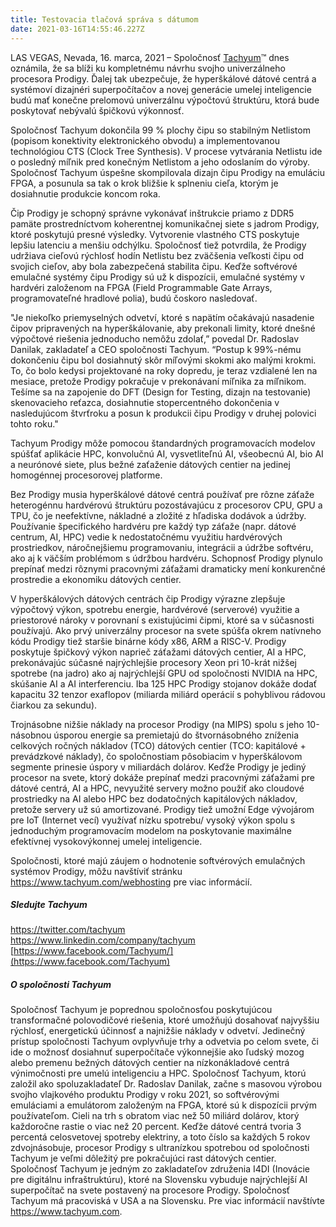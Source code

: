 ```yaml
---
title: Testovacia tlačová správa s dátumom
date: 2021-03-16T14:55:46.227Z
---
```

LAS VEGAS, Nevada, 16. marca, 2021 – Spoločnosť [Tachyum](http://www.tachyum.com)™ dnes oznámila, že sa blíži ku kompletnému návrhu svojho univerzálneho procesora Prodigy. Ďalej tak ubezpečuje, že hyperškálové dátové centrá a systémoví dizajnéri superpočítačov a novej generácie umelej inteligencie budú mať konečne prelomovú univerzálnu výpočtovú štruktúru, ktorá bude poskytovať nebývalú špičkovú výkonnosť.

Spoločnosť Tachyum dokončila 99 % plochy čipu so stabilným Netlistom (popisom konektivity elektronického obvodu) a implementovanou technológiou CTS (Clock Tree Synthesis). V procese vytvárania Netlistu ide o posledný míľnik pred konečným Netlistom a jeho odoslaním do výroby. Spoločnosť Tachyum úspešne skompilovala dizajn čipu Prodigy na emuláciu FPGA, a posunula sa tak o krok bližšie k splneniu cieľa, ktorým je dosiahnutie produkcie koncom roka.

Čip Prodigy je schopný správne vykonávať inštrukcie priamo z DDR5 pamäte prostredníctvom koherentnej komunikačnej siete s jadrom Prodigy, ktoré poskytujú presné výsledky. Vytvorenie vlastného CTS poskytuje lepšiu latenciu a menšiu odchýlku. Spoločnosť tiež potvrdila, že Prodigy udržiava cieľovú rýchlosť hodín Netlistu bez zväčšenia veľkosti čipu od svojich cieľov, aby bola zabezpečená stabilita čipu. Keďže softvérové emulačné systémy čipu Prodigy sú už k dispozícii, emulačné systémy v hardvéri založenom na FPGA (Field Programmable Gate Arrays, programovateľné hradlové polia), budú čoskoro nasledovať.

"Je niekoľko priemyselných odvetví, ktoré s napätím očakávajú nasadenie čipov pripravených na hyperškálovanie, aby prekonali limity, ktoré dnešné výpočtové riešenia jednoducho nemôžu zdolať,” povedal Dr. Radoslav Danilak, zakladateľ a CEO spoločnosti Tachyum. “Postup k 99%-nému dokončeniu čipu bol dosiahnutý skôr míľovými skokmi ako malými krokmi. To, čo bolo kedysi projektované na roky dopredu, je teraz vzdialené len na mesiace, pretože Prodigy pokračuje v prekonávaní míľnika za míľnikom. Tešíme sa na zapojenie do DFT (Design for Testing, dizajn na testovanie) skenovacieho reťazca, dosiahnutie stopercentného dokončenia v nasledujúcom štvrťroku a posun k produkcii čipu Prodigy v druhej polovici tohto roku."

Tachyum Prodigy môže pomocou štandardných programovacích modelov spúšťať aplikácie HPC, konvolučnú AI, vysvetliteľnú AI, všeobecnú AI, bio AI a neurónové siete, plus bežné zaťaženie dátových centier na jedinej homogénnej procesorovej platforme.

Bez Prodigy musia hyperškálové dátové centrá používať pre rôzne záťaže heterogénnu hardvérovú štruktúru pozostávajúcu z procesorov CPU, GPU a TPU, čo je neefektívne, nákladné a zložité z hľadiska dodávok a údržby. Používanie špecifického hardvéru pre každý typ záťaže (napr. dátové centrum, AI, HPC) vedie k nedostatočnému využitiu hardvérových prostriedkov, náročnejšiemu programovaniu, integrácii a údržbe softvéru, ako aj k väčším problémom s údržbou hardvéru. Schopnosť Prodigy plynulo prepínať medzi rôznymi pracovnými záťažami dramaticky mení konkurenčné prostredie a ekonomiku dátových centier.

V hyperškálových dátových centrách čip Prodigy výrazne zlepšuje výpočtový výkon, spotrebu energie, hardvérové (serverové) využitie a priestorové nároky v porovnaní s existujúcimi čipmi, ktoré sa v súčasnosti používajú. Ako prvý univerzálny procesor na svete spúšťa okrem natívneho kódu Prodigy tiež staršie binárne kódy x86, ARM a RISC-V. Prodigy poskytuje špičkový výkon naprieč záťažami dátových centier, AI a HPC, prekonávajúc súčasné najrýchlejšie procesory Xeon pri 10-krát nižšej spotrebe (na jadro) ako aj najrýchlejší GPU od spoločnosti NVIDIA na HPC, skúšanie AI a AI interferenciu. Iba 125 HPC Prodigy stojanov dokáže dodať kapacitu 32 tenzor exaflopov (miliarda miliárd operácií s pohyblivou rádovou čiarkou za sekundu).

Trojnásobne nižšie náklady na procesor Prodigy (na MIPS) spolu s jeho 10-násobnou úsporou energie sa premietajú do štvornásobného zníženia celkových ročných nákladov (TCO) dátových centier (TCO: kapitálové + prevádzkové náklady), čo spoločnostiam pôsobiacim v hyperškálovom segmente prinesie úspory v miliardách dolárov. Keďže Prodigy je jediný procesor na svete, ktorý dokáže prepínať medzi pracovnými záťažami pre dátové centrá, AI a HPC, nevyužité servery možno použiť ako cloudové prostriedky na AI alebo HPC bez dodatočných kapitálových nákladov, pretože servery už sú amortizované. Prodigy tiež umožní Edge vývojárom pre IoT (Internet vecí) využívať nízku spotrebu/ vysoký výkon spolu s jednoduchým programovacím modelom na poskytovanie maximálne efektívnej vysokovýkonnej umelej inteligencie.

Spoločnosti, ktoré majú záujem o hodnotenie softvérových emulačných systémov Prodigy, môžu navštíviť stránku <https://www.tachyum.com/webhosting> pre viac informácií.



##### Sledujte Tachyum

<https://twitter.com/tachyum>\
<https://www.linkedin.com/company/tachyum>\
[https://www.facebook.com/Tachyum/](https://www.facebook.com/Tachyum)



##### O spoločnosti Tachyum

Spoločnosť Tachyum je poprednou spoločnosťou poskytujúcou transformačné polovodičové riešenia, ktoré umožňujú dosahovať najvyššiu rýchlosť, energetickú účinnosť a najnižšie náklady v odvetví. Jedinečný prístup spoločnosti Tachyum ovplyvňuje trhy a odvetvia po celom svete, či ide o možnosť dosiahnuť superpočítače výkonnejšie ako ľudský mozog alebo premenu bežných dátových centier na nízkonákladové centrá výnimočnosti pre umelú inteligenciu a HPC. Spoločnosť Tachyum, ktorú založil ako spoluzakladateľ Dr. Radoslav Danilak, začne s masovou výrobou svojho vlajkového produktu Prodigy v roku 2021, so softvérovými emuláciami a emulátorom založeným na FPGA, ktoré sú k dispozícii prvým používateľom. Cieli na trh s obratom viac než 50 miliárd dolárov, ktorý každoročne rastie o viac než 20 percent. Keďže dátové centrá tvoria 3 percentá celosvetovej spotreby elektriny, a toto číslo sa každých 5 rokov zdvojnásobuje, procesor Prodigy s ultranízkou spotrebou od spoločnosti Tachyum je veľmi dôležitý pre pokračujúci rast dátových centier. Spoločnosť Tachyum je jedným zo zakladateľov združenia I4DI (Inovácie pre digitálnu infraštruktúru), ktoré na Slovensku vybuduje najrýchlejší AI superpočítač na svete postavený na procesore Prodigy. Spoločnosť Tachyum má pracoviská v USA a na Slovensku. Pre viac informácií navštívte <https://www.tachyum.com>.